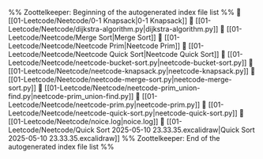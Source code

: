 %% Zoottelkeeper: Beginning of the autogenerated index file list  %%
📄 [[01-Leetcode/Neetcode/0-1 Knapsack|0-1 Knapsack]]
📄 [[01-Leetcode/Neetcode/dijkstra-algorithm.py|dijkstra-algorithm.py]]
📄 [[01-Leetcode/Neetcode/Merge Sort|Merge Sort]]
📄 [[01-Leetcode/Neetcode/Neetcode Prim|Neetcode Prim]]
📄 [[01-Leetcode/Neetcode/Neetcode Quick Sort|Neetcode Quick Sort]]
📄 [[01-Leetcode/Neetcode/neetcode-bucket-sort.py|neetcode-bucket-sort.py]]
📄 [[01-Leetcode/Neetcode/neetcode-knapsack.py|neetcode-knapsack.py]]
📄 [[01-Leetcode/Neetcode/neetcode-merge-sort.py|neetcode-merge-sort.py]]
📄 [[01-Leetcode/Neetcode/neetcode-prim_union-find.py|neetcode-prim_union-find.py]]
📄 [[01-Leetcode/Neetcode/neetcode-prim.py|neetcode-prim.py]]
📄 [[01-Leetcode/Neetcode/neetcode-quick-sort.py|neetcode-quick-sort.py]]
📄 [[01-Leetcode/Neetcode/noice.log|noice.log]]
📄 [[01-Leetcode/Neetcode/Quick Sort 2025-05-10 23.33.35.excalidraw|Quick Sort 2025-05-10 23.33.35.excalidraw]]
%% Zoottelkeeper: End of the autogenerated index file list  %%
